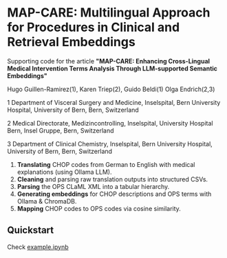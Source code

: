 # MAP-CARE: Multilingual Approach for Procedures in Clinical and Retrieval Embeddings


Supporting code for the article **"MAP-CARE: Enhancing Cross-Lingual Medical Intervention Terms Analysis Through LLM-supported Semantic Embeddings"**

Hugo Guillen-Ramirez(1), Karen Triep(2), Guido Beldi(1) Olga Endrich(2,3)

1 Department of Visceral Surgery and Medicine, Inselspital, Bern University Hospital, University of Bern, Bern, Switzerland

2 Medical Directorate, Medizincontrolling, Inselspital, University Hospital Bern, Insel Gruppe, Bern, Switzerland

3 Department of Clinical Chemistry, Inselspital, Bern University Hospital, University of Bern, Bern, Switzerland


1. **Translating** CHOP codes from German to English with medical explanations (using Ollama LLM).
2. **Cleaning** and parsing raw translation outputs into structured CSVs.
4. **Parsing** the OPS CLaML XML into a tabular hierarchy.
5. **Generating embeddings** for CHOP descriptions and OPS terms with Ollama & ChromaDB.
6. **Mapping** CHOP codes to OPS codes via cosine similarity.

## Quickstart

Check  [example.ipynb](example.ipynb)
